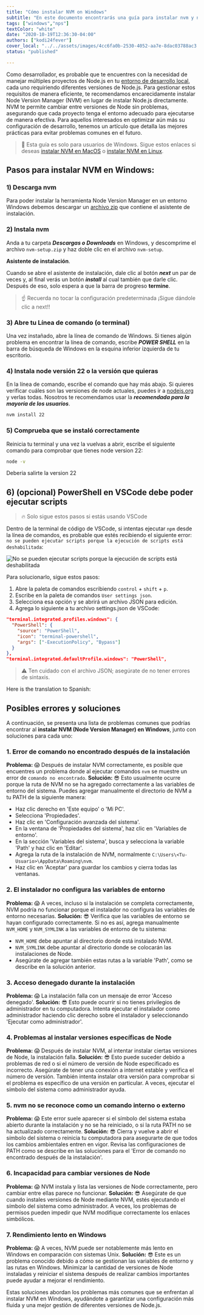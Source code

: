 ```yaml
---
title: "Cómo instalar NVM on Windows"
subtitle: "En este documento encontrarás una guía para instalar nvm y node.js en Windows"
tags: ["windows","nps"]
textColor: "white"
date: "2020-10-19T12:36:30-04:00"
authors: ["kodi24fever"]
cover_local: "../../assets/images/4cc6fa0b-2530-4052-aa7e-8dac03788ac3.png"
status: "published"

---
```


Como desarrollador, es probable que te encuentres con la necesidad de manejar múltiples proyectos de Node.js en tu [entorno de desarrollo local](https://4geeks.com/es/lesson/que-es-un-entorno-en-la-programacion), cada uno requiriendo diferentes versiones de Node.js. Para gestionar estos requisitos de manera eficiente, te recomendamos encarecidamente instalar Node Version Manager (NVM) en lugar de instalar Node.js directamente. NVM te permite cambiar entre versiones de Node sin problemas, asegurando que cada proyecto tenga el entorno adecuado para ejecutarse de manera efectiva. Para aquellos interesados en optimizar aún más su configuración de desarrollo, tenemos un artículo que detalla las mejores prácticas para evitar problemas comunes en el futuro.

> 📝 Esta guía es solo para usuarios de Windows. Sigue estos enlaces si deseas [instalar NVM en MacOS](https://4geeks.com/how-to/install-node-nvm-mac-osx) o [instalar NVM en Linux](https://4geeks.com/how-to/install-nvm-linux).
  
## Pasos para instalar NVM en Windows:

### 1) Descarga nvm
Para poder instalar la herramienta Node Version Manager en un entorno Windows debemos descargar un [archivo zip](https://github.com/coreybutler/nvm-windows/releases/download/1.1.12/nvm-setup.zip?raw=true) que contiene el asistente de instalación.  

### 2) Instala nvm
Anda a tu carpeta ***Descargas o Downloads*** en Windows, y descomprime el archivo ```nvm-setup.zip``` y haz doble clic en el archivo ```nvm-setup```.  

**Asistente de instalación**.  

Cuando se abre el asistente de instalación, dale clic al botón ***next*** un par de veces y, al final verás un botón ***install*** al cual también que darle clic. Después de eso, solo espera a que la barra de progreso **termine**.  

> :point_up: Recuerda no tocar la configuración predeterminada ¡Sigue dándole clic a next!!

### 3) Abre tu Línea de comando (o terminal)

Una vez instañado, abre la línea de comando de Windows. Si tienes algún problema en encontrar la línea de comando, escribe ***POWER SHELL*** en la barra de búsqueda de Windows en la esquina inferior izquierda de tu escritorio.  

### 4) Instala node versión 22 o la versión que quieras

En la línea de comando, escribe el comando que hay más abajo. Si quieres verificar cuáles son las versiones de node actuales, puedes ir a [nodejs.org](https://nodejs.org/es/) y verlas todas. Nosotros te recomendamos usar la ***recomendada para la mayoría de los usuarios***.  

```bash
nvm install 22
```

### 5) Comprueba que se instaló correctamente

Reinicia tu terminal y una vez la vuelvas a abrir, escribe el siguiente comando para comprobar que tienes node version 22:

```bash
node -v
```

Deberia salirte la version 22

## 6) (opcional) PowerShell en VSCode debe poder ejecutar scripts

> 🔥 Solo sigue estos pasos si estás usando VSCode

Dentro de la terminal de código de VSCode, si intentas ejecutar `npm` desde la línea de comandos, es probable que estés recibiendo el siguiente error: `no se pueden ejecutar scripts porque la ejecución de scripts está deshabilitada`:

![No se pueden ejecutar scripts porque la ejecución de scripts está deshabilitada](https://github.com/breatheco-de/content/blob/master/src/assets/assets/assets/disabled-error-message.jpg?raw=true)

Para solucionarlo, sigue estos pasos:

1. Abre la paleta de comandos escribiendo `control` + `shift` + `p`.
2. Escribe en la paleta de comandos `User settings json`.
3. Selecciona esa opción y se abrirá un archivo JSON para edición.
4. Agrega lo siguiente a tu archivo settings.json de VSCode:
   
```json
"terminal.integrated.profiles.windows": {
  "PowerShell": {
    "source": "PowerShell",
    "icon": "terminal-powershell",
    "args": ["-ExecutionPolicy", "Bypass"]
  }
},
"terminal.integrated.defaultProfile.windows": "PowerShell",
```

> ⚠️ Ten cuidado con el archivo JSON; asegúrate de no tener errores de sintaxis.

Here is the translation to Spanish:

## Posibles errores y soluciones

A continuación, se presenta una lista de problemas comunes que podrías encontrar al **instalar NVM (Node Version Manager) en Windows**, junto con soluciones para cada uno:

### 1. **Error de comando no encontrado después de la instalación**

**Problema:** 😱 Después de instalar NVM correctamente, es posible que encuentres un problema donde al ejecutar comandos `nvm` se muestre un error de `comando no encontrado`.
**Solución:** 😎 Esto usualmente ocurre porque la ruta de NVM no se ha agregado correctamente a las variables de entorno del sistema. Puedes agregar manualmente el directorio de NVM a tu PATH de la siguiente manera:
   - Haz clic derecho en 'Este equipo' o 'Mi PC'.
   - Selecciona 'Propiedades'.
   - Haz clic en 'Configuración avanzada del sistema'.
   - En la ventana de 'Propiedades del sistema', haz clic en 'Variables de entorno'.
   - En la sección 'Variables del sistema', busca y selecciona la variable 'Path' y haz clic en 'Editar'.
   - Agrega la ruta de la instalación de NVM, normalmente `C:\Users\<Tu-Usuario>\AppData\Roaming\nvm`.
   - Haz clic en 'Aceptar' para guardar los cambios y cierra todas las ventanas.

### 2. **El instalador no configura las variables de entorno**

**Problema:** 😱 A veces, incluso si la instalación se completa correctamente, NVM podría no funcionar porque el instalador no configura las variables de entorno necesarias.
**Solución:** 😎 Verifica que las variables de entorno se hayan configurado correctamente. Si no es así, agrega manualmente `NVM_HOME` y `NVM_SYMLINK` a las variables de entorno de tu sistema:
   - `NVM_HOME` debe apuntar al directorio donde está instalado NVM.
   - `NVM_SYMLINK` debe apuntar al directorio donde se colocarán las instalaciones de Node.
   - Asegúrate de agregar también estas rutas a la variable 'Path', como se describe en la solución anterior.

### 3. **Acceso denegado durante la instalación**

**Problema:** 😱 La instalación falla con un mensaje de error 'Acceso denegado'.
**Solución:** 😎 Esto puede ocurrir si no tienes privilegios de administrador en tu computadora. Intenta ejecutar el instalador como administrador haciendo clic derecho sobre el instalador y seleccionando 'Ejecutar como administrador'.

### 4. **Problemas al instalar versiones específicas de Node**

**Problema:** 😱 Después de instalar NVM, al intentar instalar ciertas versiones de Node, la instalación falla.
**Solución:** 😎 Esto puede suceder debido a problemas de red o si el número de versión de Node especificado es incorrecto. Asegúrate de tener una conexión a internet estable y verifica el número de versión. También intenta instalar otra versión para comprobar si el problema es específico de una versión en particular. A veces, ejecutar el símbolo del sistema como administrador ayuda.

### 5. **nvm no se reconoce como un comando interno o externo**

**Problema:** 😱 Este error suele aparecer si el símbolo del sistema estaba abierto durante la instalación y no se ha reiniciado, o si la ruta PATH no se ha actualizado correctamente.
**Solución:** 😎 Cierra y vuelve a abrir el símbolo del sistema o reinicia tu computadora para asegurarte de que todos los cambios ambientales entren en vigor. Revisa las configuraciones de PATH como se describe en las soluciones para el 'Error de comando no encontrado después de la instalación'.

### 6. **Incapacidad para cambiar versiones de Node**

**Problema:** 😱 NVM instala y lista las versiones de Node correctamente, pero cambiar entre ellas parece no funcionar.
**Solución:** 😎 Asegúrate de que cuando instales versiones de Node mediante NVM, estés ejecutando el símbolo del sistema como administrador. A veces, los problemas de permisos pueden impedir que NVM modifique correctamente los enlaces simbólicos.

### 7. **Rendimiento lento en Windows**

**Problema:** 😱 A veces, NVM puede ser notablemente más lento en Windows en comparación con sistemas Unix.
**Solución:** 😎 Este es un problema conocido debido a cómo se gestionan las variables de entorno y las rutas en Windows. Minimizar la cantidad de versiones de Node instaladas y reiniciar el sistema después de realizar cambios importantes puede ayudar a mejorar el rendimiento.

Estas soluciones abordan los problemas más comunes que se enfrentan al instalar NVM en Windows, ayudándote a garantizar una configuración más fluida y una mejor gestión de diferentes versiones de Node.js.
